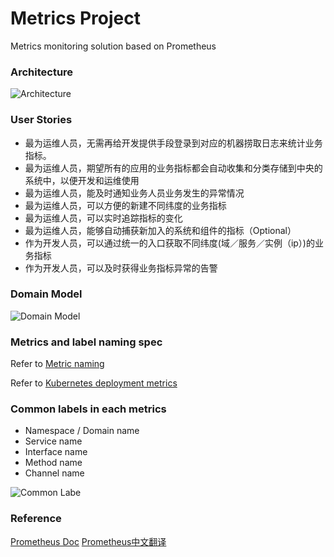 # Metrics Project
Metrics monitoring solution based on Prometheus

### Architecture

![Architecture](https://github.com/cx580/Metrics_Project/blob/master/pic/architecture.png)

### User Stories

- 最为运维人员，无需再给开发提供手段登录到对应的机器捞取日志来统计业务指标。
- 最为运维人员，期望所有的应用的业务指标都会自动收集和分类存储到中央的系统中，以便开发和运维使用
- 最为运维人员，能及时通知业务人员业务发生的异常情况
- 最为运维人员，可以方便的新建不同纬度的业务指标
- 最为运维人员，可以实时追踪指标的变化
- 最为运维人员，能够自动捕获新加入的系统和组件的指标（Optional）
- 作为开发人员，可以通过统一的入口获取不同纬度(域／服务／实例（ip）)的业务指标
- 作为开发人员，可以及时获得业务指标异常的告警


### Domain Model

![Domain Model](https://github.com/cx580/Metrics_Project/blob/master/pic/domain.png)

### Metrics and label naming spec

Refer to [Metric naming](https://prometheus.io/docs/practices/naming/)

Refer to [Kubernetes deployment metrics](https://github.com/kubernetes/kube-state-metrics/blob/master/Documentation/deployment-metrics.md)

### Common labels in each metrics

- Namespace / Domain name
- Service name
- Interface name
- Method name
- Channel name

![Common Labe](https://github.com/cx580/Metrics_Project/blob/master/pic/label.png)

### Reference

[Prometheus Doc](https://prometheus.io/docs/introduction/overview/)
[Prometheus中文翻译](https://github.com/1046102779/prometheus)

